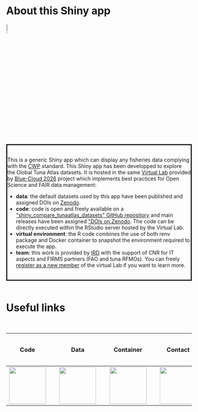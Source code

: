 # About this Shiny app

<!--- # About this Shiny app --->
[<img src="logo_blue-cloud_2026.svg" height="8%">](https://blue-cloud.d4science.org)

<div id="modal" name="modal" style="border:solid">
<br>

This is a generic Shiny app which can display any fisheries data complying with the [CWP](https://www.fao.org/cwp-on-fishery-statistics/en/) standard. This Shiny app has been developped to explore the Global Tuna Atlas datasets. It is hosted in the same [Virtual Lab](https://blue-cloud.d4science.org/group/globalfisheriesatlas) provided by [Blue-Cloud 2026](https://blue-cloud.d4science.org) project which implements best practices for Open Science and FAIR data management:
* **data**: the default datasets used by this app have been published and assigned DOIs on [Zenodo](https://zenodo.org/search?q=metadata.creators.person_or_org.name%3A%22FIRMS%20Global%20Tuna%20Atlas%20Technical%20Working%20Group%22&l=list&p=1&s=10&sort=bestmatch).
* **code**: code is open and freely available on a ["shiny_compare_tunaatlas_datasets" GitHub repository](https://github.com/firms-gta/shiny_compare_tunaatlas_datasests) and main releases have been assigned ["DOIs on Zenodo](https://zenodo.org/records/XXX). The code can be directly executed within the RStudio server hosted by the Virtual Lab. 
* **virtual environment**: the R code combines the use of both renv package and Docker container to snapshot the environment required to execute the app. 
* **team**: this work is provided by [IRD](https://www.ird.fr/) with the support of CNR for IT aspects and FIRMS partners (FAO and tuna RFMOs).
You can freely [register as a new member](https://blue-cloud.d4science.org/group/globalfisheriesatlas) of the virtual Lab if you want to learn more. 
<br>
</div> 
<br>

 # Useful links
 
 <br>
 
| Code | &nbsp; &nbsp; &nbsp; &nbsp; | Data | &nbsp; &nbsp; &nbsp; &nbsp; | Container | &nbsp; &nbsp; &nbsp; &nbsp; | Contact |
| --- | --- |--- | --- | --- |--- | --- |
| [<img src="github-original-wordmark.svg" height="100px">](https://github.com/firms-gta/shiny_compare_tunaatlas_datasests) | &nbsp;  &nbsp; &nbsp; &nbsp; | [<img src="logo_zenodo.svg" height="100px">](https://zenodo.org/search?q=metadata.creators.person_or_org.name%3A%22FIRMS%20Global%20Tuna%20Atlas%20Technical%20Working%20Group%22&l=list&p=1&s=10&sort=bestmatch) | &nbsp;  &nbsp; &nbsp; &nbsp; | [<img src="logo_docker.svg" height="100px">](https://ghcr.io/firms-gta/shiny_compare_tunaatlas_datasests) | &nbsp; &nbsp; &nbsp; &nbsp; | [<img src="logo_ORCID.svg" height="100px">](https://orcid.org/0000-0002-3519-6141) | 